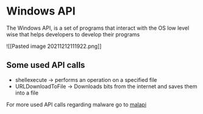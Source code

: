 # Windows API


The Windows API, is a set of programs that interact with the OS low level wise that helps developers to develop their programs

![[Pasted image 20211212111922.png]]

## Some used API calls

- shellexecute -> performs an operation on a specified file
- URLDownloadToFile -> Downloads bits from the internet and saves them into a file

For more used API calls regarding malware go to [malapi](https://malapi.io)